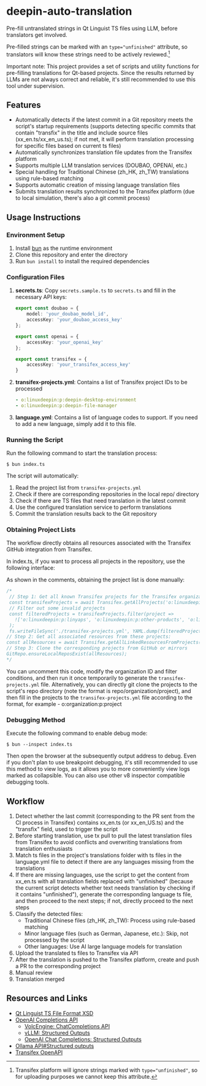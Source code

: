 # deepin-auto-translation

Pre-fill untranslated strings in Qt Linguist TS files using LLM, before translators get involved.

Pre-filled strings can be marked with an `type="unfinished"` attribute, so translators will know these strings need to be actively reviewed.[^1]

[^1]: Transifex platform will ignore strings marked with `type="unfinished"`, so for uploading purposes we cannot keep this attribute.

Important note: This project provides a set of scripts and utility functions for pre-filling translations for Qt-based projects. Since the results returned by LLMs are not always correct and reliable, it's still recommended to use this tool under supervision.

## Features

- Automatically detects if the latest commit in a Git repository meets the script's startup requirements (supports detecting specific commits that contain "transfix" in the title and include source files (xx_en.ts/xx_en_us.ts); if not met, it will perform translation processing for specific files based on current ts files)
- Automatically synchronizes translation file updates from the Transifex platform
- Supports multiple LLM translation services (DOUBAO, OPENAI, etc.)
- Special handling for Traditional Chinese (zh_HK, zh_TW) translations using rule-based matching
- Supports automatic creation of missing language translation files
- Submits translation results synchronized to the Transifex platform (due to local simulation, there's also a git commit process)

## Usage Instructions

### Environment Setup

1. Install [bun](https://bun.sh/) as the runtime environment
2. Clone this repository and enter the directory
3. Run `bun install` to install the required dependencies

### Configuration Files

1. **secrets.ts**: Copy `secrets.sample.ts` to `secrets.ts` and fill in the necessary API keys:
   ```ts
   export const doubao = {
       model: 'your_doubao_model_id',
       accessKey: 'your_doubao_access_key'
   };

   export const openai = {
       accessKey: 'your_openai_key'
   };

   export const transifex = {
       accessKey: 'your_transifex_access_key'
   }
   ```

2. **transifex-projects.yml**: Contains a list of Transifex project IDs to be processed
   ```yaml
   - o:linuxdeepin:p:deepin-desktop-environment
   - o:linuxdeepin:p:deepin-file-manager
   ```

3. **language.yml**: Contains a list of language codes to support. If you need to add a new language, simply add it to this file.

### Running the Script

Run the following command to start the translation process:
```shell
$ bun index.ts
```

The script will automatically:
1. Read the project list from `transifex-projects.yml`
2. Check if there are corresponding repositories in the local repo/ directory
3. Check if there are TS files that need translation in the latest commit
4. Use the configured translation service to perform translations
5. Commit the translation results back to the Git repository

### Obtaining Project Lists
The workflow directly obtains all resources associated with the Transifex GitHub integration from Transifex.

In index.ts, if you want to process all projects in the repository, use the following interface:

As shown in the comments, obtaining the project list is done manually:
```ts
/*
 // Step 1: Get all known Transifex projects for the Transifex organization:
 const transifexProjects = await Transifex.getAllProjects('o:linuxdeepin');
 // Filter out some invalid projects 
 const filteredProjects = transifexProjects.filter(project => 
   !['o:linuxdeepin:p:linyaps', 'o:linuxdeepin:p:other-products', 'o:linuxdeepin:p:scan-assistant'].includes(project)
 );
 fs.writeFileSync('./transifex-projects.yml', YAML.dump(filteredProjects));
// Step 2: Get all associated resources from these projects:
const allResources = await Transifex.getAllLinkedResourcesFromProjects(YAML.load(fs.readFileSync('./transifex-projects.yml', 'utf8')));
// Step 3: Clone the corresponding projects from GitHub or mirrors
GitRepo.ensureLocalReposExist(allResources);
*/
```

You can uncomment this code, modify the organization ID and filter conditions, and then run it once temporarily to generate the `transifex-projects.yml` file. Alternatively, you can directly git clone the projects to the script's repo directory (note the format is repo/organization/project), and then fill in the projects to the `transifex-projects.yml` file according to the format, for example - o:organization:p:project

### Debugging Method

Execute the following command to enable debug mode:

```shell
$ bun --inspect index.ts
```

Then open the browser at the subsequently output address to debug. Even if you don't plan to use breakpoint debugging, it's still recommended to use this method to view logs, as it allows you to more conveniently view logs marked as collapsible. You can also use other v8 inspector compatible debugging tools.

## Workflow

1. Detect whether the last commit (corresponding to the PR sent from the CI process in Transifex) contains xx_en.ts (or xx_en_US.ts) and the "transfix" field, used to trigger the script
2. Before starting translation, use tx pull to pull the latest translation files from Transifex to avoid conflicts and overwriting translations from translation enthusiasts
3. Match ts files in the project's translations folder with ts files in the language.yml file to detect if there are any languages missing from the translations
4. If there are missing languages, use the script to get the content from xx_en.ts with all translation fields replaced with "unfinished" (because the current script detects whether text needs translation by checking if it contains "unfinished"), generate the corresponding language ts file, and then proceed to the next steps; if not, directly proceed to the next steps
5. Classify the detected files:
   - Traditional Chinese files (zh_HK, zh_TW): Process using rule-based matching
   - Minor language files (such as German, Japanese, etc.): Skip, not processed by the script
   - Other languages: Use AI large language models for translation
6. Upload the translated ts files to Transifex via API
7. After the translation is pushed to the Transifex platform, create and push a PR to the corresponding project
8. Manual review
9. Translation merged

## Resources and Links

- [Qt Linguist TS File Format XSD](https://doc.qt.io/qt-6/linguist-ts-file-format.html)
- [OpenAI Completions API](https://platform.openai.com/docs/api-reference/chat)
  - [VolcEngine: ChatCompletions API](https://www.volcengine.com/docs/82379/1298454)
  - [vLLM: Structured Outputs](https://docs.vllm.ai/en/latest/usage/structured_outputs.html)
  - [OpenAI Chat Completions: Structured Outputs](https://platform.openai.com/docs/guides/structured-outputs?api-mode=chat&example=chain-of-thought)
- [Ollama API#Structured outputs](https://github.com/ollama/ollama/blob/main/docs/api.md#request-structured-outputs)
- [Transifex OpenAPI](https://transifex.github.io/openapi/)
